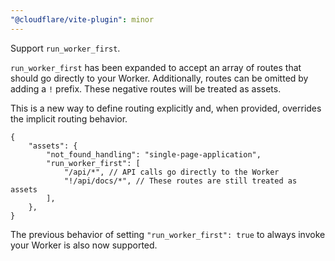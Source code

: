 ```yaml
---
"@cloudflare/vite-plugin": minor
---
```


Support `run_worker_first`.

`run_worker_first` has been expanded to accept an array of routes that should go directly to your Worker. Additionally, routes can be omitted by adding a `!` prefix. These negative routes will be treated as assets.

This is a new way to define routing explicitly and, when provided, overrides the implicit routing behavior.

```jsonc
{
	"assets": {
		"not_found_handling": "single-page-application",
		"run_worker_first": [
			"/api/*", // API calls go directly to the Worker
			"!/api/docs/*", // These routes are still treated as assets
		],
	},
}
```

The previous behavior of setting `"run_worker_first": true` to always invoke your Worker is also now supported.
